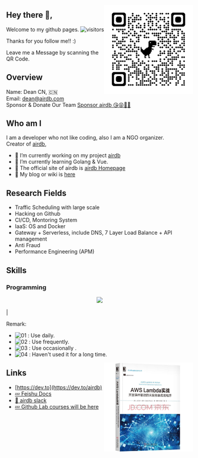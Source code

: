 <a href="https://airdb.github.io"><img width="240" align="right" src="imgs/qrcode_do_good_thing.png"></a>

## Hey there 👋,

Welcome to my github pages. ![visitors](https://visitor-badge.glitch.me/badge?page_id=deancn.deancn)

Thanks for you follow me!! :)

Leave me a Message by scanning the QR Code.

## Overview

Name: Dean CN, 🇨🇳
<br>
Email: dean@airdb.com
<br>
Sponsor & Donate Our Team [Sponsor airdb 😘😝💝🎀](https://github.com/sponsors/airdb)


## Who am I

I am a developer who not like coding, also I am a NGO organizer.
<br>Creator of [airdb](https://github.com/airdb), 

- 🔭 I’m currently working on my project [airdb](https://github.com/airdb)
- 🌱 I’m currently learning Golang & Vue.
- 👯 The official site of airdb is [airdb Homepage](https://airdb.github.io/)
- 📘 My blog or wiki is [here](https://airdb-wiki.github.io)

## Research Fields
  - Traffic Scheduling with large scale
  - Hacking on Github
  - CI/CD, Montoring System
  - IaaS: OS and Docker
  - Gateway + Serverless, include DNS, 7 Layer Load Balance + API management
  - Anti Fraud
  - Performance Engineering (APM)


## Skills

### Programming
<p align="center">
  <a href="https://skillicons.dev">
    <img src="https://skillicons.dev/icons?i=git,kubernetes,docker,c,vim" />
  </a>
</p>                                                           |

Remark:
 - ![01](https://s1.ax1x.com/2020/07/22/U74gZ6.png) : Use daily.
 - ![02](https://s1.ax1x.com/2020/07/22/U746qx.png) : Use frequently.
 - ![03](https://s1.ax1x.com/2020/07/22/U74ys1.png) : Use occasionally .
 - ![04](https://s1.ax1x.com/2020/07/22/U74sMR.png) : Haven't used it for a long time.


<a href="https://airdb.github.io"><img width="240" align="right" src="imgs/aws-lambda.jpeg"></a>

## Links
- [https://dev.to](https://dev.to/airdb)
- [💤 Feishu Docs](https://q7sl7e2ae9.feishu.cn/wiki/)
- [💬 airdb slack](https://airdb-com.slack.com/)
- [💤 Github Lab courses will be here](https://lab.github.com/airdb)

